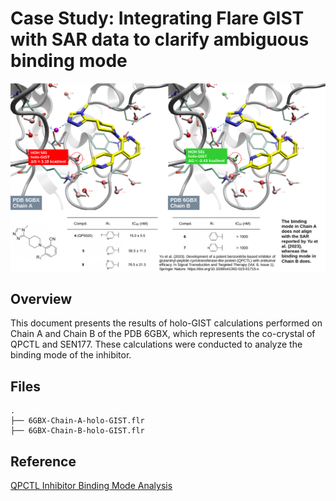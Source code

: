 # Case Study: Integrating Flare GIST with SAR data to clarify ambiguous binding mode
<img src="https://github.com/gkxiao/waters/blob/main/PDB-6GBX/Chain-A-and-B-holo-GIST-Results.png">

## Overview

This document presents the results of holo-GIST calculations performed on Chain A and Chain B of the PDB 6GBX, which represents the co-crystal of QPCTL and SEN177.  These calculations were conducted to analyze the binding mode of the inhibitor.

## Files
```
.
├── 6GBX-Chain-A-holo-GIST.flr
├── 6GBX-Chain-B-holo-GIST.flr
```
## Reference

[QPCTL Inhibitor Binding Mode Analysis](http://blog.molcalx.com.cn/2024/02/04/qpctl-inhibitor.html#holo-gist)
